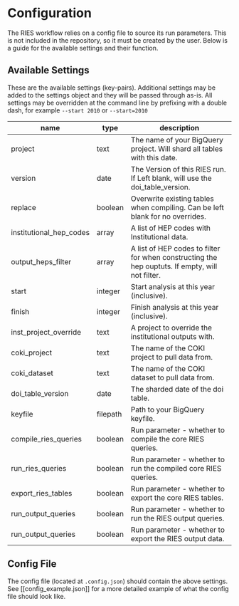 # Configuration

The RIES workflow relies on a config file to source its run parameters. This is not included in the repository, so it must be created by the user. Below is a guide for the available settings and their function.

## Available Settings

These are the available settings (key-pairs). Additional settings may be added to the settings object and they will be passed through as-is. All settings may be overridden at the command line by prefixing with a double dash, for example `--start 2010` or `--start=2010`

| name                    | type     | description                                                                                     |
| ----------------------- | -------- | ----------------------------------------------------------------------------------------------- |
| project                 | text     | The name of your BigQuery project. Will shard all tables with this date.                        |
| version                 | date     | The Version of this RIES run. If Left blank, will use the doi_table_version.                    |
| replace                 | boolean  | Overwrite existing tables when compiling. Can be left blank for no overrides.                   |
| institutional_hep_codes | array    | A list of HEP codes with Institutional data.                                                    |
| output_heps_filter      | array    | A list of HEP codes to filter for when constructing the hep ouptuts. If empty, will not filter. |
| start                   | integer  | Start analysis at this year (inclusive).                                                        |
| finish                  | integer  | Finish analysis at this year (inclusive).                                                       |
| inst_project_override   | text     | A project to override the institutional outputs with.                                           |
| coki_project            | text     | The name of the COKI project to pull data from.                                                 |
| coki_dataset            | text     | The name of the COKI dataset to pull data from.                                                 |
| doi_table_version       | date     | The sharded date of the doi table.                                                              |
| keyfile                 | filepath | Path to your BigQuery keyfile.                                                                  |
| compile_ries_queries    | boolean  | Run parameter - whether to compile the core RIES queries.                                       |
| run_ries_queries        | boolean  | Run parameter - whether to run the compiled core RIES queries.                                  |
| export_ries_tables      | boolean  | Run parameter - whether to export the core RIES tables.                                         |
| run_output_queries      | boolean  | Run parameter - whether to run the RIES output queries.                                         |
| run_output_queries      | boolean  | Run parameter - whether to export the RIES output data.                                         |

## Config File

The config file (located at `.config.json`) should contain the above settings. See [[config_example.json]] for a more detailed example of what the config file should look like.
